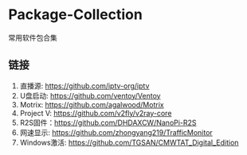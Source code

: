 # Package-Collection
常用软件包合集
## 链接

1. 直播源: https://github.com/iptv-org/iptv
2. U盘启动: https://github.com/ventoy/Ventoy
3. Motrix: https://github.com/agalwood/Motrix
4. Project V: https://github.com/v2fly/v2ray-core
5. R2S固件：https://github.com/DHDAXCW/NanoPi-R2S
6. 网速显示: https://github.com/zhongyang219/TrafficMonitor
7. Windows激活: https://github.com/TGSAN/CMWTAT_Digital_Edition
